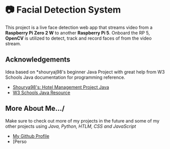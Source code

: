 # 📷 Facial Detection System 

This project is a live face detection web app that streams video from a **Raspberry Pi Zero 2 W** to another **Raspberry Pi 5**. Onboard the RP 5, **OpenCV** is utilized to detect, track and record faces of from the video stream. 


## Acknowledgements
Idea based on *shouryaj98's beginner Java Project with great help from W3 Schools Java documentation for programming reference.
 - [Shourya98's: Hotel Management Project Java](https://github.com/shouryaj98/Hotel-Management-Project-Java)
 - [W3 Schools Java Resource](https://www.w3schools.com/java/)

## More About Me.../
Make sure to check out more of my projects in the future and some of my other projects using *Java, Python, HTLM, CSS and JavaScript*
- [My Github Profile](https://github.com/CARay1502)
- [Perso

